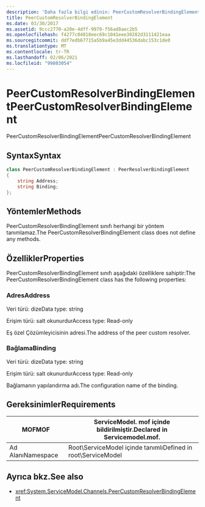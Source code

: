 ```yaml
---
description: 'Daha fazla bilgi edinin: PeerCustomResolverBindingElement'
title: PeerCustomResolverBindingElement
ms.date: 03/30/2017
ms.assetid: 9ccc2770-a20e-4dff-9970-f56ad8aec2b5
ms.openlocfilehash: f4277c04818eec69c1041eee30282d3111421eaa
ms.sourcegitcommit: ddf7edb67715a5b9a45e3dd44536dabc153c1de0
ms.translationtype: MT
ms.contentlocale: tr-TR
ms.lasthandoff: 02/06/2021
ms.locfileid: "99803054"
---
```

# <a name="peercustomresolverbindingelement"></a><span data-ttu-id="f530d-103">PeerCustomResolverBindingElement</span><span class="sxs-lookup"><span data-stu-id="f530d-103">PeerCustomResolverBindingElement</span></span>

<span data-ttu-id="f530d-104">PeerCustomResolverBindingElement</span><span class="sxs-lookup"><span data-stu-id="f530d-104">PeerCustomResolverBindingElement</span></span>

## <a name="syntax"></a><span data-ttu-id="f530d-105">Syntax</span><span class="sxs-lookup"><span data-stu-id="f530d-105">Syntax</span></span>

```csharp
class PeerCustomResolverBindingElement : PeerResolverBindingElement
{
    string Address;
    string Binding;
};
```

## <a name="methods"></a><span data-ttu-id="f530d-106">Yöntemler</span><span class="sxs-lookup"><span data-stu-id="f530d-106">Methods</span></span>

<span data-ttu-id="f530d-107">PeerCustomResolverBindingElement sınıfı herhangi bir yöntem tanımlamaz.</span><span class="sxs-lookup"><span data-stu-id="f530d-107">The PeerCustomResolverBindingElement class does not define any methods.</span></span>

## <a name="properties"></a><span data-ttu-id="f530d-108">Özellikler</span><span class="sxs-lookup"><span data-stu-id="f530d-108">Properties</span></span>

 <span data-ttu-id="f530d-109">PeerCustomResolverBindingElement sınıfı aşağıdaki özelliklere sahiptir:</span><span class="sxs-lookup"><span data-stu-id="f530d-109">The PeerCustomResolverBindingElement class has the following properties:</span></span>

### <a name="address"></a><span data-ttu-id="f530d-110">Adres</span><span class="sxs-lookup"><span data-stu-id="f530d-110">Address</span></span>

<span data-ttu-id="f530d-111">Veri türü: dize</span><span class="sxs-lookup"><span data-stu-id="f530d-111">Data type: string</span></span>

<span data-ttu-id="f530d-112">Erişim türü: salt okunurdur</span><span class="sxs-lookup"><span data-stu-id="f530d-112">Access type: Read-only</span></span>

<span data-ttu-id="f530d-113">Eş özel Çözümleyicisinin adresi.</span><span class="sxs-lookup"><span data-stu-id="f530d-113">The address of the peer custom resolver.</span></span>

### <a name="binding"></a><span data-ttu-id="f530d-114">Bağlama</span><span class="sxs-lookup"><span data-stu-id="f530d-114">Binding</span></span>

<span data-ttu-id="f530d-115">Veri türü: dize</span><span class="sxs-lookup"><span data-stu-id="f530d-115">Data type: string</span></span>

<span data-ttu-id="f530d-116">Erişim türü: salt okunurdur</span><span class="sxs-lookup"><span data-stu-id="f530d-116">Access type: Read-only</span></span>

<span data-ttu-id="f530d-117">Bağlamanın yapılandırma adı.</span><span class="sxs-lookup"><span data-stu-id="f530d-117">The configuration name of the binding.</span></span>

## <a name="requirements"></a><span data-ttu-id="f530d-118">Gereksinimler</span><span class="sxs-lookup"><span data-stu-id="f530d-118">Requirements</span></span>

|<span data-ttu-id="f530d-119">MOF</span><span class="sxs-lookup"><span data-stu-id="f530d-119">MOF</span></span>|<span data-ttu-id="f530d-120">ServiceModel. mof içinde bildirilmiştir.</span><span class="sxs-lookup"><span data-stu-id="f530d-120">Declared in Servicemodel.mof.</span></span>|
|---------|-----------------------------------|
|<span data-ttu-id="f530d-121">Ad Alanı</span><span class="sxs-lookup"><span data-stu-id="f530d-121">Namespace</span></span>|<span data-ttu-id="f530d-122">Root\ServiceModel içinde tanımlı</span><span class="sxs-lookup"><span data-stu-id="f530d-122">Defined in root\ServiceModel</span></span>|

## <a name="see-also"></a><span data-ttu-id="f530d-123">Ayrıca bkz.</span><span class="sxs-lookup"><span data-stu-id="f530d-123">See also</span></span>

- <xref:System.ServiceModel.Channels.PeerCustomResolverBindingElement>
